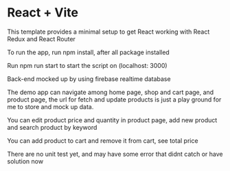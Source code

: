 # React + Vite

This template provides a minimal setup to get React working with React Redux and React Router

To run the app, run npm install, after all package installed

Run npm run start to start the script on (localhost: 3000)

Back-end mocked up by using firebase realtime database

The demo app can navigate among home page, shop and cart page, and product page, the url for fetch and update products is just a play ground for me to store and mock up data. 

You can edit product price and quantity in product page, add new product and search product by keyword

You can add product to cart and remove it from cart, see total price 

There are no unit test yet, and may have some error that didnt catch or have solution now
